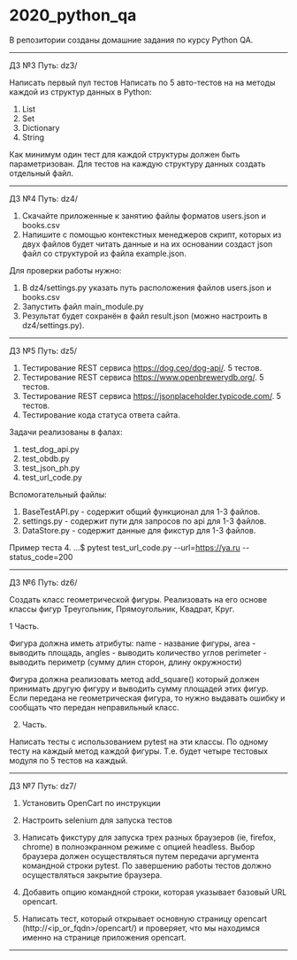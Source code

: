 # 2020_python_qa

В репозитории созданы домашние задания по курсу Python QA.

------------------------------------------------------------------------------

ДЗ №3
Путь: dz3/

Написать первый пул тестов
Написать по 5 авто-тестов на на методы каждой из структур данных в Python:
1) List
2) Set
3) Dictionary
4) String

Как минимум один тест для каждой структуры должен быть параметризован.
Для тестов на каждую структуру данных создать отдельный файл.

------------------------------------------------------------------------------

ДЗ №4
Путь: dz4/

1. Скачайте приложенные к занятию файлы форматов users.json и books.csv
2. Напишите с помощью контекстных менеджеров скрипт, которых из двух файлов
   будет читать данные и на их основании создаст json файл со структурой из
   файла example.json.

Для проверки работы нужно:
1. В dz4/settings.py указать путь расположения файлов users.json и books.csv
2. Запустить файл main_module.py
3. Результат будет сохранён в файл result.json (можно настроить
   в dz4/settings.py).

------------------------------------------------------------------------------

ДЗ №5
Путь: dz5/

1. Тестирование REST сервиса https://dog.ceo/dog-api/. 5 тестов.
2. Тестирование REST сервиса https://www.openbrewerydb.org/. 5 тестов.
3. Тестирование REST сервиса https://jsonplaceholder.typicode.com/. 5 тестов.
4. Тестирование кода статуса ответа сайта.

Задачи реализованы в фалах:
1. test_dog_api.py
2. test_obdb.py
3. test_json_ph.py
4. test_url_code.py

Вспомогательный файлы:
1. BaseTestAPI.py - содержит общий функционал для 1-3 файлов.
2. settings.py - содержит пути для запросов по api для 1-3 файлов.
3. DataStore.py - содержит данные для фикстур для 1-3 файлов.

Пример теста 4.
...$ pytest test_url_code.py --url=https://ya.ru --status_code=200

------------------------------------------------------------------------------

ДЗ №6
Путь: dz6/

Создать класс геометрической фигуры. Реализовать на его основе классы фигур
Треугольник, Прямоугольник, Квадрат, Круг.

1 Часть.

Фигура должна иметь атрибуты:
name - название фигуры,
area - выводить площадь,
angles - выводить количество углов
perimeter - выводить периметр (сумму длин сторон, длину окружности)

Фигура должна реализовать метод add_square() который должен принимать другую
фигуру и выводить сумму площадей этих фигур. Если передана не геометрическая
фигура, то нужно выдавать ошибку и сообщать что передан неправильный класс.

2. Часть.

Написать тесты с использованием pytest на эти классы.
По одному тесту на каждый метод каждой фигуры. Т.е. будет четыре тестовых
модуля по 5 тестов на каждый.

------------------------------------------------------------------------------

ДЗ №7
Путь: dz7/

1. Установить OpenCart по инструкции
2. Настроить selenium для запуска тестов

1. Написать фикстуру для запуска трех разных браузеров (ie, firefox, chrome)
   в полноэкранном режиме с опцией headless. Выбор браузера должен
   осуществляться путем передачи аргумента командной строки pytest. По
   завершению работы тестов должно осуществляться закрытие браузера.
2. Добавить опцию командной строки, которая указывает базовый URL opencart.
3. Написать тест, который открывает основную страницу opencart
   (http://<ip_or_fqdn>/opencart/) и проверяет, что мы находимся именно на
   странице приложения opencart.

------------------------------------------------------------------------------